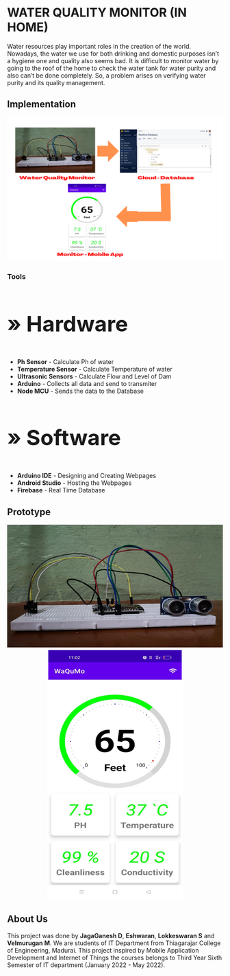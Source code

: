 # WATER QUALITY MONITOR (IN HOME)
Water resources play important roles in the creation of the
world. Nowadays, the water we use for both drinking and domestic
purposes isn’t a hygiene one and quality also seems bad. It is difficult
to monitor water by going to the roof of the home to check the water
tank for water purity and also can’t be done completely. So, a problem
arises on verifying water purity and its quality management.

## Implementation
<p align="center"><img src="Photos/implementation.png"></p>

### Tools
<h3 style="font-size: 50px;">&raquo;  Hardware</h3>
<ul>
  <li><b>Ph Sensor</b> - Calculate Ph of water</li>
  <li><b>Temperature Sensor</b> - Calculate Temperature of water</li>
  <li><b>Ultrasonic Sensors</b> - Calculate Flow and Level of Dam</li>
  <li><b>Arduino</b> - Collects all data and send to transmiter</li>
  <li><b>Node MCU</b> - Sends the data to the Database</li>
</ul>

<h3 style="font-size: 50px;">&raquo;  Software</h3>
<ul>
  <li><b>Arduino IDE</b> - Designing and Creating Webpages</li>
  <li><b>Android Studio</b> - Hosting the Webpages</li>
  <li><b>Firebase</b> - Real Time Database</li>
</ul>


## Prototype
 <p align="center">
  <img src="Photos/img1.png">
  <img src="Photos/img3.png">
 </p>
 
## About Us
This project was done by <b>JagaGanesh D</b>, <b>Eshwaran</b>, <b>Lokkeswaran S</b> and <b>Velmurugan M</b>. We are students of IT Department from Thiagarajar College of Engineering, Madurai. This project inspired by Mobile Application Development and Internet of Things the courses belongs to Third Year Sixth Semester of IT department (January 2022 - May 2022).
